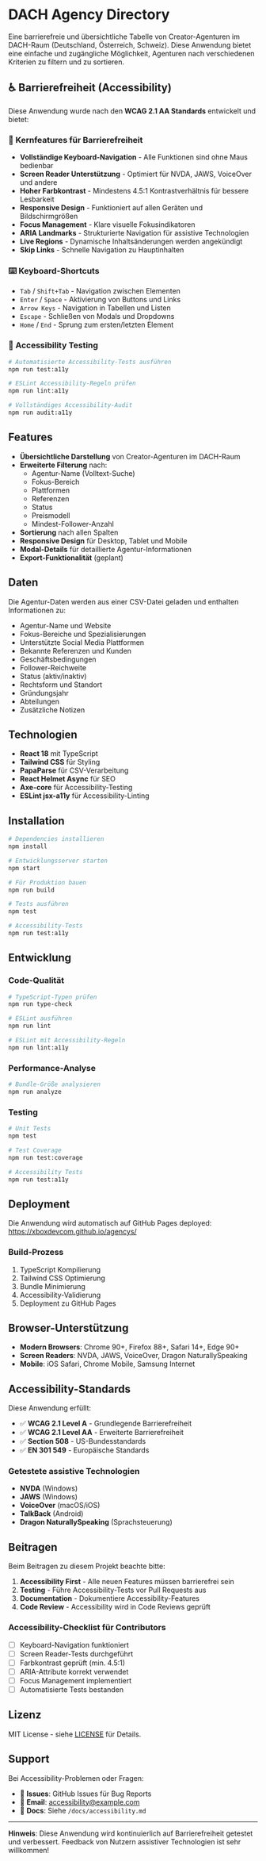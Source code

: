 # DACH Agency Directory

Eine barrierefreie und übersichtliche Tabelle von Creator-Agenturen im DACH-Raum (Deutschland, Österreich, Schweiz). Diese Anwendung bietet eine einfache und zugängliche Möglichkeit, Agenturen nach verschiedenen Kriterien zu filtern und zu sortieren.

## ♿ Barrierefreiheit (Accessibility)

Diese Anwendung wurde nach den **WCAG 2.1 AA Standards** entwickelt und bietet:

### 🎯 Kernfeatures für Barrierefreiheit
- **Vollständige Keyboard-Navigation** - Alle Funktionen sind ohne Maus bedienbar
- **Screen Reader Unterstützung** - Optimiert für NVDA, JAWS, VoiceOver und andere
- **Hoher Farbkontrast** - Mindestens 4.5:1 Kontrastverhältnis für bessere Lesbarkeit
- **Responsive Design** - Funktioniert auf allen Geräten und Bildschirmgrößen
- **Focus Management** - Klare visuelle Fokusindikatoren
- **ARIA Landmarks** - Strukturierte Navigation für assistive Technologien
- **Live Regions** - Dynamische Inhaltsänderungen werden angekündigt
- **Skip Links** - Schnelle Navigation zu Hauptinhalten

### ⌨️ Keyboard-Shortcuts
- `Tab` / `Shift+Tab` - Navigation zwischen Elementen
- `Enter` / `Space` - Aktivierung von Buttons und Links
- `Arrow Keys` - Navigation in Tabellen und Listen
- `Escape` - Schließen von Modals und Dropdowns
- `Home` / `End` - Sprung zum ersten/letzten Element

### 🔧 Accessibility Testing
```bash
# Automatisierte Accessibility-Tests ausführen
npm run test:a11y

# ESLint Accessibility-Regeln prüfen
npm run lint:a11y

# Vollständiges Accessibility-Audit
npm run audit:a11y
```

## Features

- **Übersichtliche Darstellung** von Creator-Agenturen im DACH-Raum
- **Erweiterte Filterung** nach:
  - Agentur-Name (Volltext-Suche)
  - Fokus-Bereich
  - Plattformen
  - Referenzen
  - Status
  - Preismodell
  - Mindest-Follower-Anzahl
- **Sortierung** nach allen Spalten
- **Responsive Design** für Desktop, Tablet und Mobile
- **Modal-Details** für detaillierte Agentur-Informationen
- **Export-Funktionalität** (geplant)

## Daten

Die Agentur-Daten werden aus einer CSV-Datei geladen und enthalten Informationen zu:
- Agentur-Name und Website
- Fokus-Bereiche und Spezialisierungen
- Unterstützte Social Media Plattformen
- Bekannte Referenzen und Kunden
- Geschäftsbedingungen
- Follower-Reichweite
- Status (aktiv/inaktiv)
- Rechtsform und Standort
- Gründungsjahr
- Abteilungen
- Zusätzliche Notizen

## Technologien

- **React 18** mit TypeScript
- **Tailwind CSS** für Styling
- **PapaParse** für CSV-Verarbeitung
- **React Helmet Async** für SEO
- **Axe-core** für Accessibility-Testing
- **ESLint jsx-a11y** für Accessibility-Linting

## Installation

```bash
# Dependencies installieren
npm install

# Entwicklungsserver starten
npm start

# Für Produktion bauen
npm run build

# Tests ausführen
npm test

# Accessibility-Tests
npm run test:a11y
```

## Entwicklung

### Code-Qualität
```bash
# TypeScript-Typen prüfen
npm run type-check

# ESLint ausführen
npm run lint

# ESLint mit Accessibility-Regeln
npm run lint:a11y
```

### Performance-Analyse
```bash
# Bundle-Größe analysieren
npm run analyze
```

### Testing
```bash
# Unit Tests
npm test

# Test Coverage
npm run test:coverage

# Accessibility Tests
npm run test:a11y
```

## Deployment

Die Anwendung wird automatisch auf GitHub Pages deployed:
https://xboxdevcom.github.io/agencys/

### Build-Prozess
1. TypeScript Kompilierung
2. Tailwind CSS Optimierung
3. Bundle Minimierung
4. Accessibility-Validierung
5. Deployment zu GitHub Pages

## Browser-Unterstützung

- **Modern Browsers**: Chrome 90+, Firefox 88+, Safari 14+, Edge 90+
- **Screen Readers**: NVDA, JAWS, VoiceOver, Dragon NaturallySpeaking
- **Mobile**: iOS Safari, Chrome Mobile, Samsung Internet

## Accessibility-Standards

Diese Anwendung erfüllt:
- ✅ **WCAG 2.1 Level A** - Grundlegende Barrierefreiheit
- ✅ **WCAG 2.1 Level AA** - Erweiterte Barrierefreiheit
- ✅ **Section 508** - US-Bundesstandards
- ✅ **EN 301 549** - Europäische Standards

### Getestete assistive Technologien
- **NVDA** (Windows)
- **JAWS** (Windows)
- **VoiceOver** (macOS/iOS)
- **TalkBack** (Android)
- **Dragon NaturallySpeaking** (Sprachsteuerung)

## Beitragen

Beim Beitragen zu diesem Projekt beachte bitte:

1. **Accessibility First** - Alle neuen Features müssen barrierefrei sein
2. **Testing** - Führe Accessibility-Tests vor Pull Requests aus
3. **Documentation** - Dokumentiere Accessibility-Features
4. **Code Review** - Accessibility wird in Code Reviews geprüft

### Accessibility-Checklist für Contributors
- [ ] Keyboard-Navigation funktioniert
- [ ] Screen Reader-Tests durchgeführt
- [ ] Farbkontrast geprüft (min. 4.5:1)
- [ ] ARIA-Attribute korrekt verwendet
- [ ] Focus Management implementiert
- [ ] Automatisierte Tests bestanden

## Lizenz

MIT License - siehe [LICENSE](LICENSE) für Details.

## Support

Bei Accessibility-Problemen oder Fragen:
- 🐛 **Issues**: GitHub Issues für Bug Reports
- 📧 **Email**: accessibility@example.com
- 📖 **Docs**: Siehe `/docs/accessibility.md`

---

**Hinweis**: Diese Anwendung wird kontinuierlich auf Barrierefreiheit getestet und verbessert. Feedback von Nutzern assistiver Technologien ist sehr willkommen!
